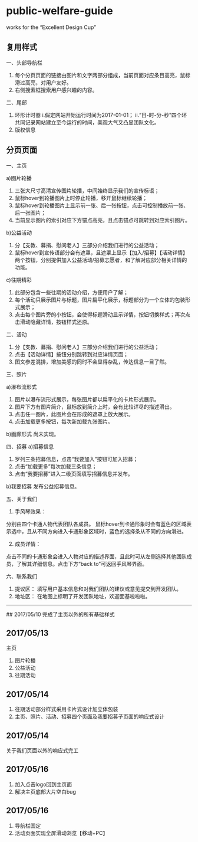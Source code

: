 # public-welfare-guide
works for the “Excellent Design Cup”


## 复用样式
一、头部导航栏
1. 每个分页页面的链接由图片和文字两部分组成，当前页面对应条目高亮，鼠标滑过高亮，对用户友好。
2. 右侧搜索框搜索用户感兴趣的内容。

二、尾部
1. 环形计时器
i.假定网站开始运行时间为2017-01-01；
ii.“日-时-分-秒”四个环共同记录网站建立至今运行的时间，美观大气又凸显团队文化。
2. 版权信息


## 分页页面
一、主页

a)图片轮播
1. 三张大尺寸高清宣传图片轮播，中间始终显示我们的宣传标语；
2. 鼠标hover到轮播图片上时停止轮播，移开鼠标继续轮播；
3. 鼠标hover到轮播图片上显示前一张、后一张按钮，点击可控制播放前一张、后一张图片；
4. 当前显示图片的索引对应下方锚点高亮，且点击锚点可跳转到对应索引图片。

b)公益活动
1. 分【支教、募捐、慰问老人】三部分介绍我们进行的公益活动；
2. 鼠标hover到宣传语部分会有遮罩，且遮罩上显示【加入/招募】【活动详情】两个按钮，分别提供加入公益活动/招募志愿者，和了解对应部分相关详情的功能。

c)往期精彩
1. 此部分包含一些往期的活动介绍，方便用户了解；
2. 每个活动只展示图片与标题，图片扁平化展示，标题部分为一个立体的包装形式展示；
3. 点击每个图片旁的小按钮，会使得标题滑动显示详情，按钮切换样式；再次点击滑动隐藏详情，按钮样式还原。

二、活动
1. 分【支教、募捐、慰问老人】三部分介绍我们进行的公益活动；
2. 点击【活动详情】按钮分别跳转到对应详情页面；
3. 图文参差混排，增加美感的同时不会显得杂乱，传达信息一目了然。

三、照片

a)瀑布流形式
1. 图片以瀑布流形式展示，每张图片都以扁平化的卡片形式展示。
2. 图片下方有图片简介，鼠标放到简介上时，会有比较详尽的描述滑出。
3. 点击任一图片，此图片会在形成的遮罩上放大展示。
4. 点击加载更多按钮，每次新加载九张图片。

b)画廊形式
尚未实现。

四、招募
a)招募信息
1. 罗列三条招募信息，点击“我要加入”按钮可加入招募；
2. 点击“加载更多”每次加载三条信息；
3. 点击“我要招募”进入二级页面填写招募信息并发布。

b)我要招募
发布公益招募信息。

五、关于我们

1. 手风琴效果：

分别由四个卡通人物代表团队各成员。
鼠标hover到卡通形象时会有蓝色的区域表示选中，且从不同方向进入卡通形象区域时，蓝色的选择条从不同的方向滑进。

2. 成员详情：

点击不同的卡通形象会进入人物对应的描述界面，且此时可从左侧选择其他团队成员，了解其详细信息。点击下方“back to”可返回手风琴界面。

六、联系我们
1. 提议区：
填写用户基本信息和对我们团队的建议或意见提交到开发团队。
2. 地址区：
在地图上标明了开发团队地址，欢迎面基啦啦啦。

<hr>
## 2017/05/10
完成了主页以外的所有基础样式

## 2017/05/13
主页
1. 图片轮播
2. 公益活动
3. 往期活动

## 2017/05/14
1. 往期活动部分样式采用卡片式设计加立体包装
2. 主页、照片、活动、招募四个页面及我要招募子页面的响应式设计

## 2017/05/14
关于我们页面以外的响应式完工

## 2017/05/16
1. 加入点击logo回到主页面
2. 解决主页底部大片空白bug

## 2017/05/16
1. 导航栏固定
2. 活动页面实现全屏滑动浏览【移动+PC】